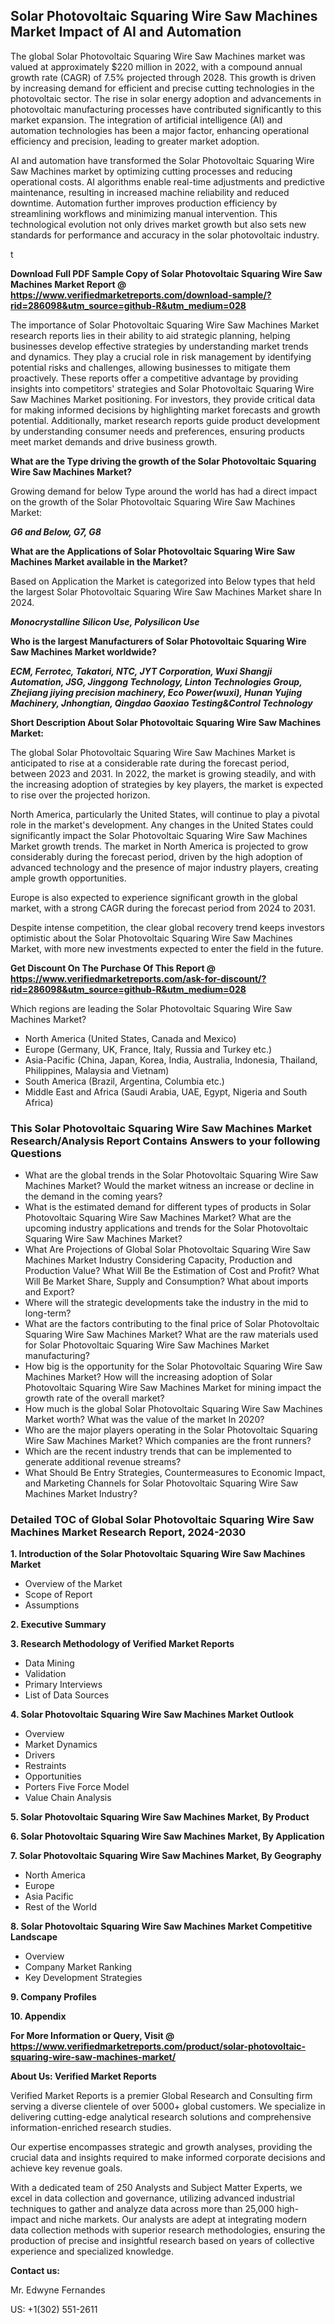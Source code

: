 <h2>Solar Photovoltaic Squaring Wire Saw Machines Market Impact of AI and Automation</h2><p>The global Solar Photovoltaic Squaring Wire Saw Machines market was valued at approximately $220 million in 2022, with a compound annual growth rate (CAGR) of 7.5% projected through 2028. This growth is driven by increasing demand for efficient and precise cutting technologies in the photovoltaic sector. The rise in solar energy adoption and advancements in photovoltaic manufacturing processes have contributed significantly to this market expansion. The integration of artificial intelligence (AI) and automation technologies has been a major factor, enhancing operational efficiency and precision, leading to greater market adoption.</p><p>AI and automation have transformed the Solar Photovoltaic Squaring Wire Saw Machines market by optimizing cutting processes and reducing operational costs. AI algorithms enable real-time adjustments and predictive maintenance, resulting in increased machine reliability and reduced downtime. Automation further improves production efficiency by streamlining workflows and minimizing manual intervention. This technological evolution not only drives market growth but also sets new standards for performance and accuracy in the solar photovoltaic industry.</p>t</p><p id="" class=""><strong>Download Full PDF Sample Copy of Solar Photovoltaic Squaring Wire Saw Machines Market Report @ <a href="https://www.verifiedmarketreports.com/download-sample/?rid=286098&utm_source=github-R&utm_medium=028" target="_blank">https://www.verifiedmarketreports.com/download-sample/?rid=286098&utm_source=github-R&utm_medium=028</a></strong></p><p>The importance of&nbsp;Solar Photovoltaic Squaring Wire Saw Machines Market research reports lies in their ability to aid strategic planning, helping businesses develop effective strategies by understanding market trends and dynamics. They play a crucial role in risk management by identifying potential risks and challenges, allowing businesses to mitigate them proactively. These reports offer a competitive advantage by providing insights into competitors' strategies and Solar Photovoltaic Squaring Wire Saw Machines Market positioning. For investors, they provide critical data for making informed decisions by highlighting market forecasts and growth potential. Additionally, market research reports guide product development by understanding consumer needs and preferences, ensuring products meet market demands and drive business growth.</p><p><strong>What are the&nbsp;Type driving the growth of the Solar Photovoltaic Squaring Wire Saw Machines Market?</strong></p><p id="" class="">Growing demand for below Type around the world has had a direct impact on the growth of the Solar Photovoltaic Squaring Wire Saw Machines Market:</p><em><strong>G6 and Below, G7, G8</strong></em></p><strong>What are the&nbsp;Applications&nbsp;of Solar Photovoltaic Squaring Wire Saw Machines Market available in the Market?</strong></p><p id="" class="">Based on Application the Market is categorized into Below types that held the largest Solar Photovoltaic Squaring Wire Saw Machines Market share In 2024.</p><em><strong>Monocrystalline Silicon Use, Polysilicon Use</strong></em></p><strong>Who is the largest Manufacturers of Solar Photovoltaic Squaring Wire Saw Machines Market worldwide?</strong></p><p><em><strong>ECM, Ferrotec, Takatori, NTC, JYT Corporation, Wuxi Shangji Automation, JSG, Jinggong Technology, Linton Technologies Group, Zhejiang jiying precision machinery, Eco Power(wuxi), Hunan Yujing Machinery, Jnhongtian, Qingdao Gaoxiao Testing&Control Technology</strong></em></p><p id="" class=""><strong>Short Description About Solar Photovoltaic Squaring Wire Saw Machines Market:</strong></p><p>The global Solar Photovoltaic Squaring Wire Saw Machines Market is anticipated to rise at a considerable rate during the forecast period, between 2023 and 2031. In 2022, the market is growing steadily, and with the increasing adoption of strategies by key players, the market is expected to rise over the projected horizon.</p><p>North America, particularly the United States, will continue to play a pivotal role in the market's development. Any changes in the United States could significantly impact the Solar Photovoltaic Squaring Wire Saw Machines Market growth trends. The market in North America is projected to grow considerably during the forecast period, driven by the high adoption of advanced technology and the presence of major industry players, creating ample growth opportunities.</p><p>Europe is also expected to experience significant growth in the global market, with a strong CAGR during the forecast period from 2024 to 2031.</p><p>Despite intense competition, the clear global recovery trend keeps investors optimistic about the Solar Photovoltaic Squaring Wire Saw Machines Market, with more new investments expected to enter the field in the future.</p><p id="" class=""><strong>Get Discount On The Purchase Of This Report @ <a href="https://www.verifiedmarketreports.com/ask-for-discount/?rid=286098&utm_source=github-R&utm_medium=028" target="_blank">https://www.verifiedmarketreports.com/ask-for-discount/?rid=286098&utm_source=github-R&utm_medium=028</a></strong></p>Which regions are leading the Solar Photovoltaic Squaring Wire Saw Machines Market?</p><ul><li>North America (United States, Canada and Mexico)</li><li>Europe (Germany, UK, France, Italy, Russia and Turkey etc.)</li><li>Asia-Pacific (China, Japan, Korea, India, Australia, Indonesia, Thailand, Philippines, Malaysia and Vietnam)</li><li>South America (Brazil, Argentina, Columbia etc.)</li><li>Middle East and Africa (Saudi Arabia, UAE, Egypt, Nigeria and South Africa)</li></ul><h3 id="" class="">This Solar Photovoltaic Squaring Wire Saw Machines Market Research/Analysis Report Contains Answers to your following Questions</h3><ul><li>What are the global trends in the Solar Photovoltaic Squaring Wire Saw Machines Market? Would the market witness an increase or decline in the demand in the coming years?</li><li>What is the estimated demand for different types of products in Solar Photovoltaic Squaring Wire Saw Machines Market? What are the upcoming industry applications and trends for the Solar Photovoltaic Squaring Wire Saw Machines Market?</li><li>What Are Projections of Global Solar Photovoltaic Squaring Wire Saw Machines Market Industry Considering Capacity, Production and Production Value? What Will Be the Estimation of Cost and Profit? What Will Be Market Share, Supply and Consumption? What about imports and Export?</li><li>Where will the strategic developments take the industry in the mid to long-term?</li><li>What are the factors contributing to the final price of Solar Photovoltaic Squaring Wire Saw Machines Market? What are the raw materials used for Solar Photovoltaic Squaring Wire Saw Machines Market manufacturing?</li><li>How big is the opportunity for the Solar Photovoltaic Squaring Wire Saw Machines Market? How will the increasing adoption of Solar Photovoltaic Squaring Wire Saw Machines Market for mining impact the growth rate of the overall market?</li><li>How much is the global Solar Photovoltaic Squaring Wire Saw Machines Market worth? What was the value of the market In 2020?</li><li>Who are the major players operating in the Solar Photovoltaic Squaring Wire Saw Machines Market? Which companies are the front runners?</li><li>Which are the recent industry trends that can be implemented to generate additional revenue streams?</li><li>What Should Be Entry Strategies, Countermeasures to Economic Impact, and Marketing Channels for Solar Photovoltaic Squaring Wire Saw Machines Market Industry?</li></ul><h3 id="" class="">Detailed TOC of Global Solar Photovoltaic Squaring Wire Saw Machines Market Research Report, 2024-2030</h3><p id="" class=""><strong>1. Introduction of the Solar Photovoltaic Squaring Wire Saw Machines Market</strong></p><ul><li>Overview of the Market</li><li>Scope of Report</li><li>Assumptions</li></ul><p id="" class=""><strong>2. Executive Summary</strong></p><p id="" class=""><strong>3. Research Methodology of Verified Market Reports</strong></p><ul><li>Data Mining</li><li>Validation</li><li>Primary Interviews</li><li>List of Data Sources</li></ul><p id="" class=""><strong>4. Solar Photovoltaic Squaring Wire Saw Machines Market Outlook</strong></p><ul><li>Overview</li><li>Market Dynamics</li><li>Drivers</li><li>Restraints</li><li>Opportunities</li><li>Porters Five Force Model</li><li>Value Chain Analysis</li></ul><p id="" class=""><strong>5. Solar Photovoltaic Squaring Wire Saw Machines Market, By Product</strong></p><p id="" class=""><strong>6. Solar Photovoltaic Squaring Wire Saw Machines Market, By Application</strong></p><p id="" class=""><strong>7. Solar Photovoltaic Squaring Wire Saw Machines Market, By Geography</strong></p><ul><li>North America</li><li>Europe</li><li>Asia Pacific</li><li>Rest of the World</li></ul><p id="" class=""><strong>8. Solar Photovoltaic Squaring Wire Saw Machines Market Competitive Landscape</strong></p><ul><li>Overview</li><li>Company Market Ranking</li><li>Key Development Strategies</li></ul><p id="" class=""><strong>9. Company Profiles</strong></p><p id="" class=""><strong>10. Appendix</strong></p><p id="" class=""><strong>For More Information or Query, Visit @ <a href="https://www.verifiedmarketreports.com/product/solar-photovoltaic-squaring-wire-saw-machines-market/" target="_blank">https://www.verifiedmarketreports.com/product/solar-photovoltaic-squaring-wire-saw-machines-market/</a></strong></p><p id="" class=""><strong>About Us: Verified Market Reports</strong></p><p id="" class="">Verified Market Reports is a premier Global Research and Consulting firm serving a diverse clientele of over 5000+ global customers. We specialize in delivering cutting-edge analytical research solutions and comprehensive information-enriched research studies.</p><p id="" class="">Our expertise encompasses strategic and growth analyses, providing the crucial data and insights required to make informed corporate decisions and achieve key revenue goals.</p><p id="" class="">With a dedicated team of 250 Analysts and Subject Matter Experts, we excel in data collection and governance, utilizing advanced industrial techniques to gather and analyze data across more than 25,000 high-impact and niche markets. Our analysts are adept at integrating modern data collection methods with superior research methodologies, ensuring the production of precise and insightful research based on years of collective experience and specialized knowledge.</p><p id="" class=""><strong>Contact us:</strong></p><p id="" class="">Mr. Edwyne Fernandes</p><p id="" class="">US: +1(302) 551-2611</p>